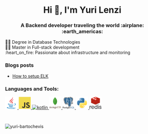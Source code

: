 <h1 align="center">Hi 👋, I'm Yuri Lenzi</h1>
<h3 align="center">A Backend developer traveling the world :airplane: :earth_americas: </h3>


<p> 
👨‍🎓 Degree in Database Technologies <br/>
👨‍🎓 Master in Full-stack development <br/> 
:heart_on_fire: Passionate about infrastructure and monitoring
</p>



### Blogs posts
<!-- BLOG-POST-LIST:START -->
 - [How to setup ELK](https://medium.com/@ybartochevis/how-to-set-up-your-monitor-environment-with-elk-ba28260e6c6c)
<!-- BLOG-POST-LIST:END -->

<h3 align="left">Languages and Tools:</h3>
<p align="left"> <a href="https://www.java.com" target="_blank" rel="noreferrer"> <img src="https://raw.githubusercontent.com/devicons/devicon/master/icons/java/java-original.svg" alt="java" width="40" height="40"/> </a> <a href="https://developer.mozilla.org/en-US/docs/Web/JavaScript" target="_blank" rel="noreferrer"> <img src="https://raw.githubusercontent.com/devicons/devicon/master/icons/javascript/javascript-original.svg" alt="javascript" width="40" height="40"/> </a> <a href="https://kotlinlang.org" target="_blank" rel="noreferrer"> <img src="https://www.vectorlogo.zone/logos/kotlinlang/kotlinlang-icon.svg" alt="kotlin" width="40" height="40"/> </a> <a href="https://www.mongodb.com/" target="_blank" rel="noreferrer"> <img src="https://raw.githubusercontent.com/devicons/devicon/master/icons/mongodb/mongodb-original-wordmark.svg" alt="mongodb" width="40" height="40"/> </a> <a href="https://www.postgresql.org" target="_blank" rel="noreferrer"> <img src="https://raw.githubusercontent.com/devicons/devicon/master/icons/postgresql/postgresql-original-wordmark.svg" alt="postgresql" width="40" height="40"/> </a> <a href="https://www.python.org" target="_blank" rel="noreferrer"> <img src="https://raw.githubusercontent.com/devicons/devicon/master/icons/python/python-original.svg" alt="python" width="40" height="40"/> </a> <a href="https://redis.io" target="_blank" rel="noreferrer"> <img src="https://raw.githubusercontent.com/devicons/devicon/master/icons/redis/redis-original-wordmark.svg" alt="redis" width="40" height="40"/> </a> </p>


<br/>
<p><img align="left" src="https://github-readme-stats.vercel.app/api/top-langs?username=yuri-bartochevis&show_icons=true&locale=en&layout=compact" alt="yuri-bartochevis" /> </p>


